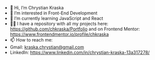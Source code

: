 - 👋 Hi, I’m Chrystian Kraska
- 👀 I’m interested in Front-End Development
- 🌱 I’m currently learning JavaScript and React
- 👨‍💻 I have a repository with all my projects here: https://github.com/chkraska/Portfolio and on Frontend Mentor: https://www.frontendmentor.io/profile/chkraska
- 📫 How to reach me:
- Gmail: kraska.chrystian@gmail.com
- LinkedIn: https://www.linkedin.com/in/chrystian-kraska-13a317278/

<!---
chkraska/chkraska is a ✨ special ✨ repository because its `README.md` (this file) appears on your GitHub profile.
You can click the Preview link to take a look at your changes.
--->
